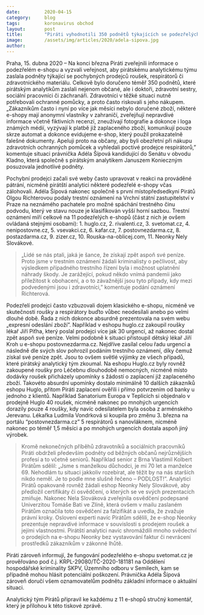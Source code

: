 ```yaml
---
date:         2020-04-15
category:     blog
tags:         koronavirus obchod 
layout:       post
title:        "Piráti vyhodnotili 350 podnětů týkajících se podezřelých e-shopů s rouškami a respirátory. Podávají trestní oznámení"
image:        /assets/img/articles/2020/adela-sipova.jpg
author:       
--- 
```



Praha, 15. dubna 2020 – Na konci března Piráti zveřejnili informace o podezřelém e-shopu a vyzvali veřejnost, aby pirátskému analytickému týmu zaslala podněty týkající se pochybných prodejců roušek, respirátorů či zdravotnického materiálu. Celkově bylo doručeno téměř 350 podnětů, které pirátským analytikům zaslali nejenom občané, ale i doktoři, zdravotní sestry, sociální pracovníci či záchranáři. Zdravotníci v těžké situaci nutně potřebovali ochranné pomůcky, a proto často riskovali s jeho nákupem. „Zákazníkům často i nyní po více jak měsíci nebylo doručené zboží, některé e-shopy mají anonymní vlastníky v zahraničí, zveřejňují nepravdivé informace včetně fiktivních recenzí, zneužívají fotografie a dokonce i loga známých médií, vyzývají k platbě již zaplaceného zboží, komunikují pouze skrze automat a dokonce evidujeme e-shop, který použil prokazatelně falešné dokumenty. Apeluji proto na občany, aby byli obezřetní při nákupu zdravotních ochranných pomůcek a vyhledali poctivé prodejce respirátorů,” komentuje situaci právnička Adéla Šípová kandidující do Senátu v obvodu Kladno, která společně s pirátským analytikem Januszem Konieczným posuzovala jednotlivé podněty. 

Pochybní prodejci začali své weby často upravovat v reakci na prováděné pátrání, nicméně pirátští analytici některé podezřelé e-shopy včas zálohovali. Adéla Šípová nakonec společně s první místopředsedkyní Pirátů Olgou Richterovou podaly trestní oznámení na Vrchní státní zastupitelství v Praze na neznámého pachatele pro možné spáchání trestného činu podvodu, který ve stavu nouze je klasifikován vyšší horní sazbou. Trestní oznámení míří celkově na 11 podezřelých e-shopů (část z nich je ovšem ovládaná stejnými osobami): 1. huglo.cz, 2. rivalenti.cz, 3. svetomat.cz, 4. nenipostovne.cz, 5. vsevakci.cz, 6. kafar.cz, 7. postovnezdarma.cz, 8. postazdarma.cz, 9. zizer.cz, 10. Rouska-na-oblicej.com, 11. Neonky Nely Slovákové.

> „Lidé se nás ptali, jaká je šance, že získají zpět aspoň své peníze. Proto jsme v trestním oznámení žádali kriminalisty o pečlivost, aby výsledkem případného trestního řízení byla i možnost uplatnění náhrady škody. Je zarážející, pokud někdo vnímá pandemii jako příležitost k obohacení, a o to závažnější jsou tyto případy, kdy mezi podvedenými jsou i zdravotníci,” komentuje podání oznámení Richterová.

Podezřelí prodejci často vzbuzovali dojem klasického e-shopu, nicméně ve skutečnosti roušky a respirátory buďto vůbec neodesílali anebo po velmi dlouhé době. Řada z nich dokonce absurdně prezentovala na svém webu „expresní odeslání zboží”. Například v eshopu huglo.cz zakoupil roušky lékař Jiří Piťha, který poslal prodejci více jak 30 urgencí, až nakonec dostal zpět aspoň své peníze. Velmi podobně k situaci přistoupil dětský lékař Jiří Kroh u e-shopu postovnezdarma.cz. Nejdříve zasílal celou řadu urgencí a následně dle svých slov pohrozil podáním trestního oznámení, díky čemuž získal své peníze zpět. Jsou to ovšem světlé výjimky ze všech případů, které pirátský analytický tým zkoumal. Na eshopu Huglo.cz byly rovněž zakoupené roušky pro Léčebnu dlouhodobě nemocných, nicméně místo dodávky roušek přicházely upomínky s žádostí o zaplacení již zaplaceného zboží. Takovéto absurdní upomínky dostalo minimálně 10 dalších zákazníků eshopu Huglo, přitom Piráti zaplacení ověřili i přímo potvrzením od banky u jednoho z klientů. Například Sanatorium Europa v Teplicích si objednalo v prodejně Huglo 40 roušek, nicméně nakonec po mnohých urgencích dorazily pouze 4 roušky, kdy navíc odesílatelem byla osoba z arménského Jerevanu. Lékařka Ludmila Vondrková si koupila pro změnu 3. března na portálu “postovnezdarma.cz” 5 respirátorů s nanovláknem, nicméně nakonec po téměř 1,5 měsíci a po mnohých urgencích dostala aspoň jiný výrobek.

> Kromě nekonečných příběhů zdravotníků a sociálních pracovníků Piráti obdrželi především podněty od běžných občanů nejrůznějších profesí a to včetně seniorů. Například senior z Brna Vlastimil Kolbert Pirátům sdělil: „Jsme s manželkou důchodci, je mi 70 let a manželce 69. Nehodlám tu situaci jakkoliv rozebírat, ale těžit by na nás starších nikdo neměl. Je to podle mne slušně řečeno – PODLOST!”. Analytici Pirátů opakovaně rovněž žádali eshop Neonky Nely Slovákové, aby předložil certifikáty či osvědčení, o kterých se ve svých prezentacích zmiňuje. Nakonec Nela Slováková zveřejnila osvědčení podepsané Univerzitou Tomáše Bati ve Zlíně, která ovšem v mailu zaslaném Pirátům označila toto osvědčení za falzifikát a uvedla, že zvažuje právní kroky. Oslovení experti navíc Pirátům sdělili, že e-shop Neonky prezentuje nepravdivé informace v souvislosti s prodejem roušek a jejími vlastnostmi. Pirátští analytici navíc shromáždili mnoho svědectví o prodejích na e-shopu Neonky bez vystavování faktur či nevrácení prostředků zákazníkům v zákonné lhůtě.

Piráti zároveň informují, že fungování podezřelého e-shopu svetomat.cz je prověřováno pod č.j. KRPL-29080/TČ-2020-181181 na Oddělení hospodářské kriminality SKPV, Územního odboru v Semilech, kam se případně mohou hlásit potenciální poškození. Právnička Adéla Šípová zároveň doručí všem oznamovatelům podnětu základní informace o aktuální situaci. 

Analytický tým Pirátů připravil ke každému z 11 e-shopů stručný komentář, který je přílohou k této tiskové zprávě.
